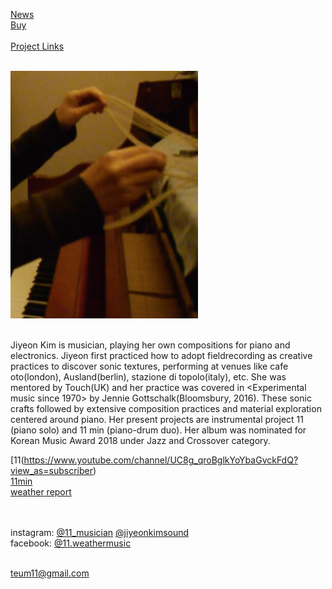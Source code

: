 <!--[About](post/aboutcv.md)<br>-->
[News](post/news.md)<br>
[Buy](post/buy.md)<br><br>
[Project Links](post/pl.md)<br><br>


<img src="img/icon.png"><br><br>

Jiyeon Kim is musician, playing her own compositions for piano and electronics. Jiyeon first practiced how to adopt fieldrecording as creative practices to discover sonic textures, performing at venues like cafe oto(london), Ausland(berlin), stazione di topolo(italy), etc. She was mentored by Touch(UK) and her practice was covered in <Experimental music since 1970> by Jennie Gottschalk(Bloomsbury, 2016). These sonic crafts followed by extensive composition practices and material exploration centered around piano. Her present projects are instrumental project 11 (piano solo) and 11 min (piano-drum duo). Her album was nominated for Korean Music Award 2018 under Jazz and Crossover category.

<!---[Jiyeon Kim---*music project, performance*](post/jiyeonkim.md)<br>
[11---*performance, records*](post/11.md)<br>
[11min---*performances, records*](post/11min.md)<br>
[weather report---*radio, publication, installation, camp*](post/weatherreport.md)<br>
[Transparent Music---*performances, records, publication, screening*](post/tm.md)<br>--->

[11(https://www.youtube.com/channel/UC8g_qroBglkYoYbaGvckFdQ?view_as=subscriber)<br>
[11min](https://tumblbug.com/11min_vinyl)<br>
[weather report](https://vimeo.com/user98689565)<br><br><br>


instagram: [@11_musician](https://instagram.com/11_musician) [@jiyeonkimsound](https://instagram.com/jiyeonkimsound)<br>
facebook: [@11.weathermusic](https://www.facebook.com/11.weathermusic/)<br><br>

teum11@gmail.com<br>





